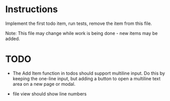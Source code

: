 # Instructions

Implement the first todo item, run tests, remove the item from this file.

Note: This file may change while work is being done - new items may be added.

# TODO

- The Add Item function in todos should support multiline input. Do this by keeping the one-line input, but adding a button to open a multiline text area on a new page or modal.

- file view should show line numbers
